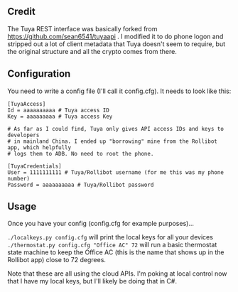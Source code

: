 ## Credit

The Tuya REST interface was basically forked from https://github.com/sean6541/tuyaapi . I modified it to do phone logon and stripped out a lot of client metadata that Tuya doesn't seem to require, but the original structure and all the crypto comes from there.

## Configuration

You need to write a config file (I'll call it config.cfg). It needs to look like this:

```
[TuyaAccess]
Id = aaaaaaaaaa # Tuya access ID
Key = aaaaaaaaa # Tuya access Key

# As far as I could find, Tuya only gives API access IDs and keys to developers
# in mainland China. I ended up "borrowing" mine from the Rollibot app, which helpfully
# logs them to ADB. No need to root the phone.

[TuyaCredentials]
User = 1111111111 # Tuya/Rollibot username (for me this was my phone number)
Password = aaaaaaaaaa # Tuya/Rollibot password
```

## Usage

Once you have your config (config.cfg for example purposes)...

`./localkeys.py config.cfg` will print the local keys for all your devices
`./thermostat.py config.cfg "Office AC" 72` will run a basic thermostat state machine to keep the Office AC (this is the name that shows up in the Rollibot app) close to 72 degrees.


Note that these are all using the cloud APIs. I'm poking at local control now that I have my local keys, but I'll likely be doing that in C#.
